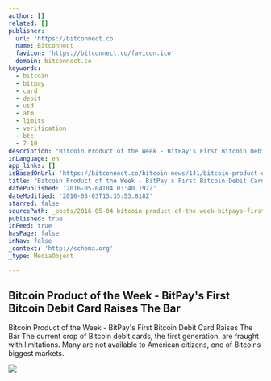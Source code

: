 ```yaml
---
author: []
related: []
publisher:
  url: 'https://bitconnect.co'
  name: Bitconnect
  favicon: 'https://bitconnect.co/favicon.ico'
  domain: bitconnect.co
keywords:
  - bitcoin
  - bitpay
  - card
  - debit
  - usd
  - atm
  - limits
  - verification
  - btc
  - 7-10
description: "Bitcoin Product of the Week - BitPay's First Bitcoin Debit Card Raises The Bar ​The current crop of Bitcoin debit cards, the first generation, are fraught with limitations. Many are not available to American citizens, one of Bitcoins biggest markets."
inLanguage: en
app_links: []
isBasedOnUrl: 'https://bitconnect.co/bitcoin-news/141/bitcoin-product-of-the-week-bitpays-first-bitcoin-debit-card-raises-the-bar/'
title: "Bitcoin Product of the Week - BitPay's First Bitcoin Debit Card Raises The Bar"
datePublished: '2016-05-04T04:03:40.192Z'
dateModified: '2016-05-03T15:35:53.818Z'
starred: false
sourcePath: _posts/2016-05-04-bitcoin-product-of-the-week-bitpays-first-bitcoin-debit-c.md
published: true
inFeed: true
hasPage: false
inNav: false
_context: 'http://schema.org'
_type: MediaObject

---
```

<article style=""><h1>Bitcoin Product of the Week - BitPay's First Bitcoin Debit Card Raises The Bar</h1><p>Bitcoin Product of the Week - BitPay's First Bitcoin Debit Card Raises The Bar ​The current crop of Bitcoin debit cards, the first generation, are fraught with limitations. Many are not available to American citizens, one of Bitcoins biggest markets.</p><img src="https://www.bitconnect.co/upload/image/bit_coin_new/Bitpay's%20Debit%20Card.png" /></article>